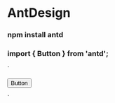 # AntDesign

### npm install antd

### import { Button } from 'antd';

`<div className="App">
 <Button type="primary">Button</Button>
 </div>`

